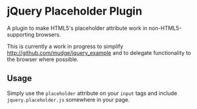 jQuery Placeholder Plugin
=========================

A plugin to make HTML5's placeholder attribute work in non-HTML5-supporting
browsers.

This is currently a work in progress to simplify http://github.com/mudge/jquery_example
and to delegate functionality to the browser where possible.

Usage
-----

Simply use the `placeholder` attribute on your `input` tags and include 
`jquery.placeholder.js` somewhere in your page.
